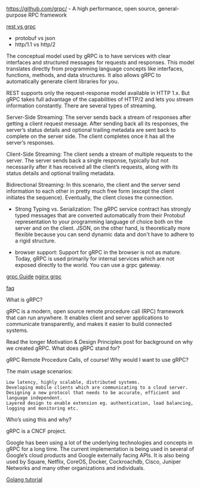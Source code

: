 https://github.com/grpc/ - A high performance, open source, general-purpose RPC framework

[rest vs grpc](https://code.tutsplus.com/tutorials/rest-vs-grpc-battle-of-the-apis--cms-30711)

- protobuf vs json
- http/1.1 vs http/2 

The conceptual model used by gRPC is to have services with clear interfaces and structured messages for requests and responses. This model translates directly from programming language concepts like interfaces, functions, methods, and data structures. It also allows gRPC to automatically generate client libraries for you. 

REST supports only the request-response model available in HTTP 1.x. But gRPC takes full advantage of the capabilities of HTTP/2 and lets you stream information constantly. There are several types of streaming.

Server-Side Streaming: The server sends back a stream of responses after getting a client request message. After sending back all its responses, the server’s status details and optional trailing metadata are sent back to complete on the server side. The client completes once it has all the server’s responses.

Client-Side Streaming: The client sends a stream of multiple requests to the server. The server sends back a single response, typically but not necessarily after it has received all the client’s requests, along with its status details and optional trailing metadata.

Bidirectional Streaming: In this scenario, the client and the server send information to each other in pretty much free form (except the client initiates the sequence). Eventually, the client closes the connection.

- Strong Typing vs. Serialization: The gRPC service contract has strongly typed messages that are converted automatically from their Protobuf representation to your programming language of choice both on the server and on the client. JSON, on the other hand, is theoretically more flexible because you can send dynamic data and don't have to adhere to a rigid structure. 

- browser support: Support for gRPC in the browser is not as mature. Today, gRPC is used primarily for internal services which are not exposed directly to the world. You can use a grpc gateway.

[grpc Guide](https://grpc.io/docs/guides/)
[nginx grpc](https://www.nginx.com/blog/nginx-1-13-10-grpc/)

[faq](https://grpc.io/faq/)

What is gRPC?

gRPC is a modern, open source remote procedure call (RPC) framework that can run anywhere. It enables client and server applications to communicate transparently, and makes it easier to build connected systems.

Read the longer Motivation & Design Principles post for background on why we created gRPC.
What does gRPC stand for?

gRPC Remote Procedure Calls, of course!
Why would I want to use gRPC?

The main usage scenarios:

    Low latency, highly scalable, distributed systems.
    Developing mobile clients which are communicating to a cloud server.
    Designing a new protocol that needs to be accurate, efficient and language independent.
    Layered design to enable extension eg. authentication, load balancing, logging and monitoring etc.

Who’s using this and why?

gRPC is a CNCF project.

Google has been using a lot of the underlying technologies and concepts in gRPC for a long time. The current implementation is being used in several of Google’s cloud products and Google externally facing APIs. It is also being used by Square, Netflix, CoreOS, Docker, Cockroachdb, Cisco, Juniper Networks and many other organizations and individuals.


[Golang tutorial](https://grpc.io/docs/quickstart/go.html)
